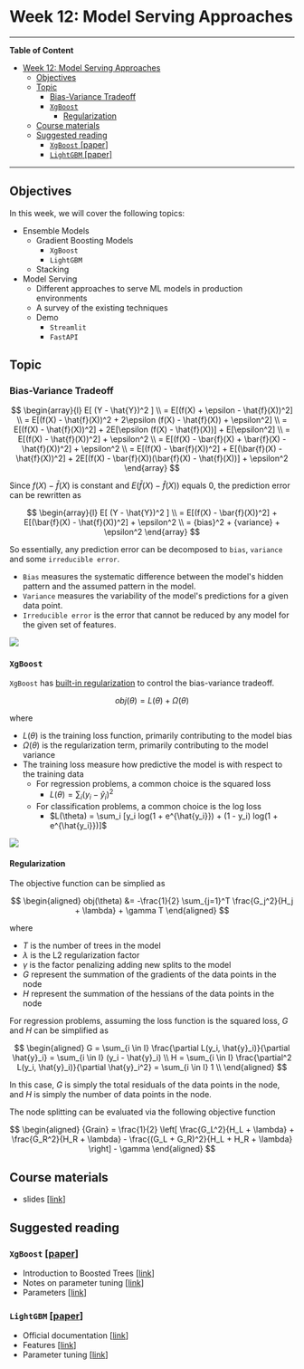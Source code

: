# Week 12: Model Serving Approaches
---

**Table of Content**
- [Week 12: Model Serving Approaches](#week-12-model-serving-approaches)
  - [Objectives](#objectives)
  - [Topic](#topic)
    - [Bias-Variance Tradeoff](#bias-variance-tradeoff)
    - [`XgBoost`](#xgboost)
      - [Regularization](#regularization)
  - [Course materials](#course-materials)
  - [Suggested reading](#suggested-reading)
    - [`XgBoost` \[paper\]](#xgboost-paper)
    - [`LightGBM` \[paper\]](#lightgbm-paper)

---
## Objectives
In this week, we will cover the following topics:
* Ensemble Models
  * Gradient Boosting Models
    * `XgBoost`
    * `LightGBM`
  * Stacking
* Model Serving
  * Different approaches to serve ML models in production environments
  * A survey of the existing techniques
  * Demo
    * `Streamlit`
    * `FastAPI`

## Topic
### Bias-Variance Tradeoff
$$
\begin{array}{l}
E[ (Y - \hat{Y})^2 ] \\
= E[(f(X) + \epsilon - \hat{f}(X))^2] \\
= E[(f(X) - \hat{f}(X))^2 + 2\epsilon (f(X) - \hat{f}(X)) + \epsilon^2] \\
= E[(f(X) - \hat{f}(X))^2] + 2E[\epsilon (f(X) - \hat{f}(X))] + E[\epsilon^2] \\
= E[(f(X) - \hat{f}(X))^2] + \epsilon^2 \\
= E[(f(X) - \bar{f}(X) + \bar{f}(X) - \hat{f}(X))^2] + \epsilon^2 \\
= E[(f(X) - \bar{f}(X))^2] + E[(\bar{f}(X) - \hat{f}(X))^2] + 2E[(f(X) - \bar{f}(X))(\bar{f}(X) - \hat{f}(X))] + \epsilon^2
\end{array}
$$

Since $f(X) - \bar{f}(X)$ is constant and $E(\bar{f}(X) - \hat{f}(X))$ equals 0, the prediction error can be rewritten as

$$
\begin{array}{l}
E[ (Y - \hat{Y})^2 ] \\
= E[(f(X) - \bar{f}(X))^2] + E[(\bar{f}(X) - \hat{f}(X))^2] + \epsilon^2 \\
= {bias}^2 + {variance} + \epsilon^2
\end{array}
$$

So essentially, any prediction error can be decomposed to `bias`, `variance` and some `irreducible error`.
- `Bias` measures the systematic difference between the model's hidden pattern and the assumed pattern in the model.
- `Variance` measures the variability of the model's predictions for a given data point.
- `Irreducible error` is the error that cannot be reduced by any model for the given set of features.

![](https://www.cs.cornell.edu/courses/cs4780/2018fa/lectures/images/bias_variance/bullseye.png)

### `XgBoost`
`XgBoost` has [built-in regularization](https://xgboost.readthedocs.io/en/stable/tutorials/model.html#objective-function-training-loss-regularization) to control the bias-variance tradeoff.

$$
obj(\theta) = L(\theta) + \Omega(\theta)
$$

where
- $L(\theta)$ is the training loss function, primarily contributing to the model bias
- $\Omega(\theta)$ is the regularization term, primarily contributing to the model variance
- The training loss measure how predictive the model is with respect to the training data
  - For regression problems, a common choice is the squared loss 
    - $L(\theta) = \sum_i (y_i - \hat{y}_i)^2$
  - For classification problems, a common choice is the log loss 
    - $L(\theta) = \sum_i [y_i log(1 + e^{\hat{y_i}}) + (1 - y_i) log(1 + e^{\hat{y_i}})]$

![](https://raw.githubusercontent.com/dmlc/web-data/master/xgboost/model/step_fit.png)

#### Regularization
The objective function can be simplied as

$$
\begin{aligned}
obj(\theta) &= -\frac{1}{2} \sum_{j=1}^T \frac{G_j^2}{H_j + \lambda} +  \gamma T
\end{aligned}
$$

where
- $T$ is the number of trees in the model
- $\lambda$ is the L2 regularization factor
- $\gamma$ is the factor penalizing adding new splits to the model
- $G$ represent the summation of the gradients of the data points in the node
- $H$ represent the summation of the hessians of the data points in the node

For regression problems, assuming the loss function is the squared loss, $G$ and $H$ can be simplified as


$$
\begin{aligned}
G = \sum_{i \in I} \frac{\partial L(y_i, \hat{y}_i)}{\partial \hat{y}_i} = \sum_{i \in I} (y_i - \hat{y}_i) \\
H = \sum_{i \in I} \frac{\partial^2 L(y_i, \hat{y}_i)}{\partial \hat{y}_i^2} = \sum_{i \in I} 1 \\
\end{aligned}
$$


In this case, $G$ is simply the total residuals of the data points in the node, and $H$ is simply the number of data points in the node.

The node splitting can be evaluated via the following objective function

$$
\begin{aligned}
{Grain} = \frac{1}{2} \left[ \frac{G_L^2}{H_L + \lambda} + \frac{G_R^2}{H_R + \lambda} - \frac{(G_L + G_R)^2}{H_L + H_R + \lambda} \right] - \gamma
\end{aligned}
$$


## Course materials
* slides [[link](https://docs.google.com/presentation/d/13vqPczJpCipRyvEPclbzyjND77ilX1Fa$$EnsBRjSMQ_E)]

## Suggested reading
### `XgBoost` [[paper](https://arxiv.org/abs/1603.02754)]
* Introduction to Boosted Trees [[link](https://xgboost.readthedocs.io/en/stable/tutorials/model.html)]
* Notes on parameter tuning [[link](https://xgboost.readthedocs.io/en/stable/tutorials/param_tuning.html)]
* Parameters [[link](https://xgboost.readthedocs.io/en/stable/parameter.html)]
### `LightGBM` [[paper](https://proceedings.neurips.cc/paper_files/paper/2017/file/6449f44a102fde848669bdd9eb6b76fa-Paper.pdf)]
* Official documentation [[link](https://lightgbm.readthedocs.io/en/latest/index.html)]
* Features [[link](https://lightgbm.readthedocs.io/en/latest/Features.html)]
* Parameter tuning [[link](https://lightgbm.readthedocs.io/en/latest/Parameters-Tuning.html)]